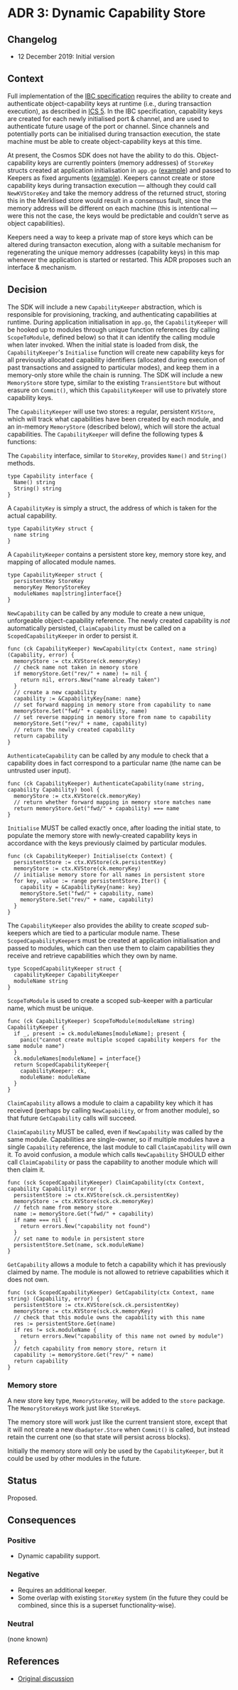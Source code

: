 # ADR 3: Dynamic Capability Store

## Changelog

- 12 December 2019: Initial version

## Context

Full implementation of the [IBC specification](https://github.com/cosmos/ics) requires the ability to create and authenticate object-capability keys at runtime (i.e., during transaction execution),
as described in [ICS 5](https://github.com/cosmos/ics/tree/master/spec/ics-005-port-allocation#technical-specification). In the IBC specification, capability keys are created for each newly initialised
port & channel, and are used to authenticate future usage of the port or channel. Since channels and potentially ports can be initialised during transaction execution, the state machine must be able to create
object-capability keys at this time.

At present, the Cosmos SDK does not have the ability to do this. Object-capability keys are currently pointers (memory addresses) of `StoreKey` structs created at application initialisation in `app.go` ([example](https://github.com/cosmos/gaia/blob/master/app/app.go#L132))
and passed to Keepers as fixed arguments ([example](https://github.com/cosmos/gaia/blob/master/app/app.go#L160)). Keepers cannot create or store capability keys during transaction execution — although they could call `NewKVStoreKey` and take the memory address
of the returned struct, storing this in the Merklised store would result in a consensus fault, since the memory address will be different on each machine (this is intentional — were this not the case, the keys would be predictable and couldn't serve as object capabilities).

Keepers need a way to keep a private map of store keys which can be altered during transacton execution, along with a suitable mechanism for regenerating the unique memory addresses (capability keys) in this map whenever the application is started or restarted.
This ADR proposes such an interface & mechanism.

## Decision

The SDK will include a new `CapabilityKeeper` abstraction, which is responsible for provisioning, tracking, and authenticating capabilities at runtime. During application initialisation in `app.go`, the `CapabilityKeeper` will
be hooked up to modules through unique function references (by calling `ScopeToModule`, defined below) so that it can identify the calling module when later invoked. When the initial state is loaded from disk, the `CapabilityKeeper`'s `Initialise` function will create new capability keys
for all previously allocated capability identifiers (allocated during execution of past transactions and assigned to particular modes), and keep them in a memory-only store while the chain is running. The SDK will include a new `MemoryStore` store type, similar
to the existing `TransientStore` but without erasure on `Commit()`, which this `CapabilityKeeper` will use to privately store capability keys.

The `CapabilityKeeper` will use two stores: a regular, persistent `KVStore`, which will track what capabilities have been created by each module, and an in-memory `MemoryStore` (described below), which will
store the actual capabilities. The `CapabilityKeeper` will define the following types & functions:

The `Capability` interface, similar to `StoreKey`, provides `Name()` and `String()` methods.

```golang
type Capability interface {
  Name() string
  String() string
}
```

A `CapabilityKey` is simply a struct, the address of which is taken for the actual capability.

```golang
type CapabilityKey struct {
  name string
}
```

A `CapabilityKeeper` contains a persistent store key, memory store key, and mapping of allocated module names.

```golang
type CapabilityKeeper struct {
  persistentKey StoreKey
  memoryKey MemoryStoreKey
  moduleNames map[string]interface{}
}
```

`NewCapability` can be called by any module to create a new unique, unforgeable object-capability
reference. The newly created capability is *not* automatically persisted, `ClaimCapability` must be
called on a `ScopedCapabilityKeeper` in order to persist it.

```golang
func (ck CapabilityKeeper) NewCapability(ctx Context, name string) (Capability, error) {
  memoryStore := ctx.KVStore(ck.memoryKey)
  // check name not taken in memory store
  if memoryStore.Get("rev/" + name) != nil {
    return nil, errors.New("name already taken")
  }
  // create a new capability
  capability := &CapabilityKey{name: name}
  // set forward mapping in memory store from capability to name
  memoryStore.Set("fwd/" + capability, name)
  // set reverse mapping in memory store from name to capability
  memoryStore.Set("rev/" + name, capability)
  // return the newly created capability
  return capability
}
```

`AuthenticateCapability` can be called by any module to check that a capability
does in fact correspond to a particular name (the name can be untrusted user input).

```golang
func (ck CapabilityKeeper) AuthenticateCapability(name string, capability Capability) bool {
  memoryStore := ctx.KVStore(ck.memoryKey)
  // return whether forward mapping in memory store matches name
  return memoryStore.Get("fwd/" + capability) === name
}
```

`Initialise` MUST be called exactly once, after loading the initial state, to populate the memory store with newly-created capability keys
in accordance with the keys previously claimed by particular modules.

```golang
func (ck CapabilityKeeper) Initialise(ctx Context) {
  persistentStore := ctx.KVStore(ck.persistentKey)
  memoryStore := ctx.KVStore(ck.memoryKey)
  // initialise memory store for all names in persistent store
  for key, value := range persistentStore.Iter() {
    capability = &CapabilityKey{name: key}
    memoryStore.Set("fwd/" + capability, name)
    memoryStore.Set("rev/" + name, capability)
  }
}
```

The `CapabilityKeeper` also provides the ability to create *scoped* sub-keepers which are tied to a particular module name. These `ScopedCapabilityKeeper`s must be created at application
initialisation and passed to modules, which can then use them to claim capabilities they receive and retrieve capabilities which they own by name.

```golang
type ScopedCapabilityKeeper struct {
  capabilityKeeper CapabilityKeeper
  moduleName string
}
```

`ScopeToModule` is used to create a scoped sub-keeper with a particular name, which must be unique.

```golang
func (ck CapabilityKeeper) ScopeToModule(moduleName string) CapabilityKeeper {
  if _, present := ck.moduleNames[moduleName]; present {
    panic("cannot create multiple scoped capability keepers for the same module name")
  }
  ck.moduleNames[moduleName] = interface{}
  return ScopedCapabilityKeeper{
    capabilityKeeper: ck,
    moduleName: moduleName
  }
}
```

`ClaimCapability` allows a module to claim a capability key which it has received (perhaps by calling `NewCapability`, or from another module), so that future `GetCapability` calls will succeed.

`ClaimCapability` MUST be called, even if `NewCapability` was called by the same module. Capabilities are single-owner, so if multiple modules have a single `Capability` reference, the last module
to call `ClaimCapability` will own it. To avoid confusion, a module which calls `NewCapability` SHOULD either call `ClaimCapability` or pass the capability to another module which will then claim it.

```golang
func (sck ScopedCapabilityKeeper) ClaimCapability(ctx Context, capability Capability) error {
  persistentStore := ctx.KVStore(sck.ck.persistentKey)
  memoryStore := ctx.KVStore(sck.ck.memoryKey)
  // fetch name from memory store
  name := memoryStore.Get("fwd/" + capability)
  if name === nil {
    return errors.New("capability not found")
  }
  // set name to module in persistent store
  persistentStore.Set(name, sck.moduleName)
}
```

`GetCapability` allows a module to fetch a capability which it has previously claimed by name. The module is not allowed to retrieve capabilities which it does not own.

```golang
func (sck ScopedCapabilityKeeper) GetCapability(ctx Context, name string) (Capability, error) {
  persistentStore := ctx.KVStore(sck.ck.persistentKey)
  memoryStore := ctx.KVStore(sck.ck.memoryKey)
  // check that this module owns the capability with this name
  res := persistentStore.Get(name)
  if res != sck.moduleName {
    return errors.New("capability of this name not owned by module")
  }
  // fetch capability from memory store, return it
  capability := memoryStore.Get("rev/" + name)
  return capability
}
```

### Memory store

A new store key type, `MemoryStoreKey`, will be added to the `store` package. The `MemoryStoreKey`s work just like `StoreKey`s.

The memory store will work just like the current transient store, except that it will not create a new `dbadapter.Store` when `Commit()` is called, but instead retain the current one (so that state will persist across blocks).

Initially the memory store will only be used by the `CapabilityKeeper`, but it could be used by other modules in the future.

## Status

Proposed.

## Consequences

### Positive

- Dynamic capability support.

### Negative

- Requires an additional keeper.
- Some overlap with existing `StoreKey` system (in the future they could be combined, since this is a superset functionality-wise).

### Neutral

(none known)

## References

- [Original discussion](https://github.com/cosmos/cosmos-sdk/pull/5230#discussion_r343978513)
